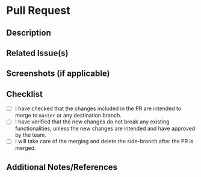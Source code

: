 # Pull Request

## Description

<!-- [Provide a brief description of the changes introduced by this PR. Explain the problem it solves or the feature it adds.] -->

## Related Issue(s)

<!-- [Link to any related issues or tasks, e.g., "Closes #123" or "Fixes #456."] -->

## Screenshots (if applicable)

<!-- [Include screenshots or images to visually showcase the changes, if applicable.] -->

## Checklist

- [ ] I have checked that the changes included in the PR are intended to merge to `master` or any destination branch.
- [ ] I have verified that the new changes do not break any existing functionalities, unless the new changes are intended and have approved by the team.
- [ ] I will take care of the merging and delete the side-branch after the PR is merged.

## Additional Notes/References

<!-- [Add any additional notes, comments, or context that might be helpful for reviewers or future reference.] -->
